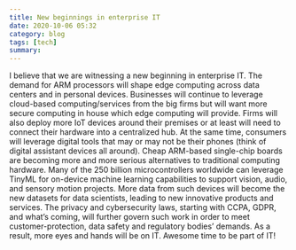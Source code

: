 ```yaml
---
title: New beginnings in enterprise IT 
date: 2020-10-06 05:32
category: blog 
tags: [tech]
summary: 
---
```


I believe that we are witnessing a new beginning in enterprise IT. The demand for ARM processors will shape edge computing across data centers and in personal devices. Businesses will continue to leverage cloud-based computing/services from the big firms but will want more secure computing in house which edge computing will provide. Firms will also deploy more IoT devices around their premises or at least will need to connect their hardware into a centralized hub. At the same time, consumers will leverage digital tools that may or may not be their phones (think of digital assistant devices all around). Cheap ARM-based single-chip boards are becoming more and more serious alternatives to traditional computing hardware. Many of the 250 billion microcontrollers worldwide can leverage TinyML for on-device machine learning capabilities to support vision, audio, and sensory motion projects. More data from such devices will become the new datasets for data scientists, leading to new innovative products and services. The privacy and cybersecurity laws, starting with CCPA, GDPR, and what’s coming, will further govern such work in order to meet customer-protection, data safety and regulatory bodies’ demands. As a result, more eyes and hands will be on IT. Awesome time to be part of IT!
